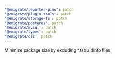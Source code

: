 ```yaml
---
'@emigrate/reporter-pino': patch
'@emigrate/plugin-tools': patch
'@emigrate/storage-fs': patch
'@emigrate/postgres': patch
'@emigrate/mysql': patch
'@emigrate/types': patch
'@emigrate/cli': patch
---
```


Minimize package size by excluding \*.tsbuildinfo files
